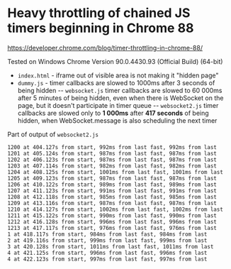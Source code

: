 # Heavy throttling of chained JS timers beginning in Chrome 88

https://developer.chrome.com/blog/timer-throttling-in-chrome-88/

Tested on Windows Chrome Version 90.0.4430.93 (Official Build) (64-bit)
- `index.html` - iframe out of visible area is not making it "hidden page" 
- `dummy.js` - timer callbacks are slowed to 1000ms after 3 seconds of being hidden
-- `websocket.js` timer callbacks are slowed to 60 000ms after 5 minutes of being hidden, even when there is WebSocket on the page, but it doesn't participate in timer queue
-- `websocket2.js` timer callbacks are slowed only to **1 000ms** after **417 seconds** of being hidden, when WebSocket.message is also scheduling the next timer


Part of output of `websocket2.js`
```
1200 at 404.127s from start, 992ms from last fast, 992ms from last
1201 at 405.124s from start, 987ms from last fast, 987ms from last
1202 at 406.123s from start, 987ms from last fast, 987ms from last
1203 at 407.114s from start, 982ms from last fast, 982ms from last
1204 at 408.125s from start, 1001ms from last fast, 1001ms from last
1205 at 409.123s from start, 987ms from last fast, 987ms from last
1206 at 410.122s from start, 989ms from last fast, 989ms from last
1207 at 411.123s from start, 991ms from last fast, 991ms from last
1208 at 412.118s from start, 985ms from last fast, 985ms from last
1209 at 413.116s from start, 987ms from last fast, 987ms from last
1210 at 414.127s from start, 1002ms from last fast, 1002ms from last
1211 at 415.122s from start, 990ms from last fast, 990ms from last
1212 at 416.128s from start, 996ms from last fast, 996ms from last
1213 at 417.117s from start, 976ms from last fast, 976ms from last
1 at 418.117s from start, 984ms from last fast, 984ms from last
2 at 419.116s from start, 999ms from last fast, 999ms from last
3 at 420.128s from start, 1011ms from last fast, 1011ms from last
4 at 421.125s from start, 996ms from last fast, 996ms from last
4 at 422.123s from start, 997ms from last fast, 997ms from last
```